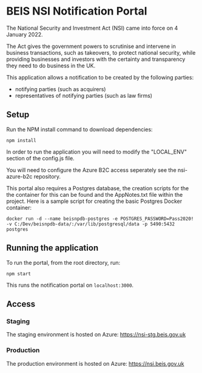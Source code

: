 # BEIS NSI Notification Portal

The National Security and Investment Act (NSI) came into force on 4 January 2022.

The Act gives the government powers to scrutinise and intervene in business transactions, such as takeovers, to protect national security, while providing businesses and investors with the certainty and transparency they need to do business in the UK.

This application allows a notification to be created by the following parties:

- notifying parties (such as acquirers)
- representatives of notifying parties (such as law firms)

## Setup

Run the NPM install command to download dependencies:

```
npm install
```

In order to run the application you will need to modify the "LOCAL_ENV" section of the config.js file.

You will need to configure the Azure B2C access seperately see the nsi-azure-b2c repository.

This portal also requires a Postgres database, the creation scripts for the the container for this can be found and the AppNotes.txt file within the project.  Here is a sample script for creating the basic Postgres Docker container:

```
docker run -d --name beisnpdb-postgres -e POSTGRES_PASSWORD=Pass2020! -v C:/Dev/beisnpdb-data/:/var/lib/postgresql/data -p 5490:5432 postgres
```

## Running the application

To run the portal, from the root directory, run:

```
npm start
```

This runs the notification portal on `localhost:3000`.

## Access

### Staging

The staging environment is hosted on Azure: https://nsi-stg.beis.gov.uk

### Production

The production environment is hosted on Azure: https://nsi.beis.gov.uk